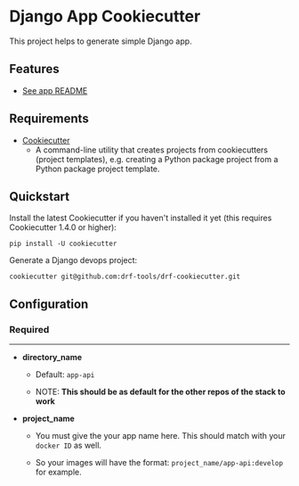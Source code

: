 # Django App Cookiecutter

This project helps to generate simple Django app.

## Features

* [See app README]({{cookiecutter.directory_name}}/README.md)

## Requirements

* [Cookiecutter](https://cookiecutter.readthedocs.io/)
	- A command-line utility that creates projects from cookiecutters (project templates), e.g. creating a Python package project from a Python package project template.

## Quickstart

Install the latest Cookiecutter if you haven't installed it yet (this requires Cookiecutter 1.4.0 or higher):

```
pip install -U cookiecutter
```

Generate a Django devops project:

```
cookiecutter git@github.com:drf-tools/drf-cookiecutter.git
```

## Configuration

### Required
-------------

* **directory_name**

    * Default: `app-api`

    * NOTE: **This should be as default for the other repos of the stack to work**

* **project_name**

    * You must give the your app name here. This should match with your `docker ID` as well.

    * So your images will have the format: `project_name/app-api:develop` for example.
